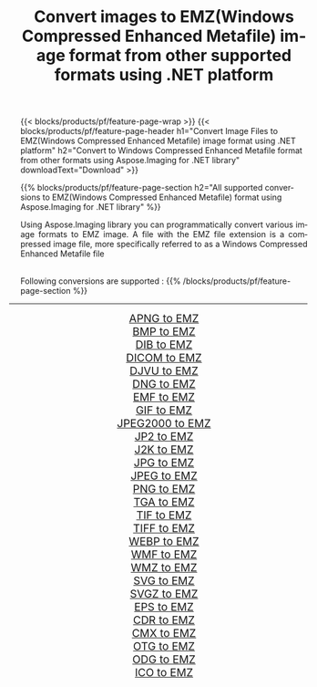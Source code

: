 ﻿---
title: Convert images to EMZ(Windows Compressed Enhanced Metafile) image format from other supported formats using .NET platform 
weight: 3920
url: /net/conversion/to/emz/ 
lang: en
langdirlevel: 2
locales: zh-hans,ja,it,ru,de,es,fr,nl,id,lt,pl,pt,vi,tr,ko,zh-hant,ar,hi,th,sv,cs,uk,he
description: Using Aspose.Imaging for .NET library it is easy to convert to EMZ(Windows Compressed Enhanced Metafile) from other supported image formats
---

{{< blocks/products/pf/feature-page-wrap >}}
{{< blocks/products/pf/feature-page-header h1="Convert Image Files to EMZ(Windows Compressed Enhanced Metafile) image format using .NET platform" h2="Convert to Windows Compressed Enhanced Metafile format from other formats using Aspose.Imaging for .NET library" downloadText="Download" >}}


{{% blocks/products/pf/feature-page-section  h2="All supported conversions to EMZ(Windows Compressed Enhanced Metafile) format using Aspose.Imaging for .NET library" %}}
<p align=justify>Using Aspose.Imaging library you can programmatically convert various image formats to EMZ image. A file with the EMZ file extension is a compressed image file, more specifically referred to as a Windows Compressed Enhanced Metafile file</p>
<br/>
Following conversions are supported :
{{% /blocks/products/pf/feature-page-section %}}
<div class="container-fluid productfamilypage bg-gray">
    <div class="convertypes bg-gray agp-content section">
        <div class="container">
		<hr style="margin-left:-20px;"/>
		<div class="row other-converters" style="gap: 10px;font-size: 19px;text-align:center;">
		    <div class='col-md-2 other-converter remove-lp remove-rp'><a href="/imaging/net/conversion/apng-to-emz/" style="padding:15px;">APNG to EMZ</a></div>
<div class='col-md-2 other-converter remove-lp remove-rp'><a href="/imaging/net/conversion/bmp-to-emz/" style="padding:15px;">BMP to EMZ</a></div>
<div class='col-md-2 other-converter remove-lp remove-rp'><a href="/imaging/net/conversion/dib-to-emz/" style="padding:15px;">DIB to EMZ</a></div>
<div class='col-md-2 other-converter remove-lp remove-rp'><a href="/imaging/net/conversion/dicom-to-emz/" style="padding:15px;">DICOM to EMZ</a></div>
<div class='col-md-2 other-converter remove-lp remove-rp'><a href="/imaging/net/conversion/djvu-to-emz/" style="padding:15px;">DJVU to EMZ</a></div>
<div class='col-md-2 other-converter remove-lp remove-rp'><a href="/imaging/net/conversion/dng-to-emz/" style="padding:15px;">DNG to EMZ</a></div>
<div class='col-md-2 other-converter remove-lp remove-rp'><a href="/imaging/net/conversion/emf-to-emz/" style="padding:15px;">EMF to EMZ</a></div>
<div class='col-md-2 other-converter remove-lp remove-rp'><a href="/imaging/net/conversion/gif-to-emz/" style="padding:15px;">GIF to EMZ</a></div>
<div class='col-md-2 other-converter remove-lp remove-rp'><a href="/imaging/net/conversion/jpeg2000-to-emz/" style="padding:15px;">JPEG2000 to EMZ</a></div>
<div class='col-md-2 other-converter remove-lp remove-rp'><a href="/imaging/net/conversion/jp2-to-emz/" style="padding:15px;">JP2 to EMZ</a></div>
<div class='col-md-2 other-converter remove-lp remove-rp'><a href="/imaging/net/conversion/j2k-to-emz/" style="padding:15px;">J2K to EMZ</a></div>
<div class='col-md-2 other-converter remove-lp remove-rp'><a href="/imaging/net/conversion/jpg-to-emz/" style="padding:15px;">JPG to EMZ</a></div>
<div class='col-md-2 other-converter remove-lp remove-rp'><a href="/imaging/net/conversion/jpeg-to-emz/" style="padding:15px;">JPEG to EMZ</a></div>
<div class='col-md-2 other-converter remove-lp remove-rp'><a href="/imaging/net/conversion/png-to-emz/" style="padding:15px;">PNG to EMZ</a></div>
<div class='col-md-2 other-converter remove-lp remove-rp'><a href="/imaging/net/conversion/tga-to-emz/" style="padding:15px;">TGA to EMZ</a></div>
<div class='col-md-2 other-converter remove-lp remove-rp'><a href="/imaging/net/conversion/tif-to-emz/" style="padding:15px;">TIF to EMZ</a></div>
<div class='col-md-2 other-converter remove-lp remove-rp'><a href="/imaging/net/conversion/tiff-to-emz/" style="padding:15px;">TIFF to EMZ</a></div>
<div class='col-md-2 other-converter remove-lp remove-rp'><a href="/imaging/net/conversion/webp-to-emz/" style="padding:15px;">WEBP to EMZ</a></div>
<div class='col-md-2 other-converter remove-lp remove-rp'><a href="/imaging/net/conversion/wmf-to-emz/" style="padding:15px;">WMF to EMZ</a></div>
<div class='col-md-2 other-converter remove-lp remove-rp'><a href="/imaging/net/conversion/wmz-to-emz/" style="padding:15px;">WMZ to EMZ</a></div>
<div class='col-md-2 other-converter remove-lp remove-rp'><a href="/imaging/net/conversion/svg-to-emz/" style="padding:15px;">SVG to EMZ</a></div>
<div class='col-md-2 other-converter remove-lp remove-rp'><a href="/imaging/net/conversion/svgz-to-emz/" style="padding:15px;">SVGZ to EMZ</a></div>
<div class='col-md-2 other-converter remove-lp remove-rp'><a href="/imaging/net/conversion/eps-to-emz/" style="padding:15px;">EPS to EMZ</a></div>
<div class='col-md-2 other-converter remove-lp remove-rp'><a href="/imaging/net/conversion/cdr-to-emz/" style="padding:15px;">CDR to EMZ</a></div>
<div class='col-md-2 other-converter remove-lp remove-rp'><a href="/imaging/net/conversion/cmx-to-emz/" style="padding:15px;">CMX to EMZ</a></div>
<div class='col-md-2 other-converter remove-lp remove-rp'><a href="/imaging/net/conversion/otg-to-emz/" style="padding:15px;">OTG to EMZ</a></div>
<div class='col-md-2 other-converter remove-lp remove-rp'><a href="/imaging/net/conversion/odg-to-emz/" style="padding:15px;">ODG to EMZ</a></div>
<div class='col-md-2 other-converter remove-lp remove-rp'><a href="/imaging/net/conversion/ico-to-emz/" style="padding:15px;">ICO to EMZ</a></div>
                </div>
        </div>
    </div>
</div>
<br/>

